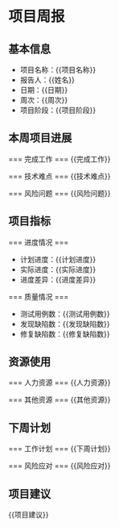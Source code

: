 # 项目周报

## 基本信息

- 项目名称：{{项目名称}}
- 报告人：{{姓名}}
- 日期：{{日期}}
- 周次：{{周次}}
- 项目阶段：{{项目阶段}}

## 本周项目进展

=== 完成工作 ===
{{完成工作}}

=== 技术难点 ===
{{技术难点}}

=== 风险问题 ===
{{风险问题}}

## 项目指标

=== 进度情况 ===

- 计划进度：{{计划进度}}
- 实际进度：{{实际进度}}
- 进度差异：{{进度差异}}

=== 质量情况 ===

- 测试用例数：{{测试用例数}}
- 发现缺陷数：{{发现缺陷数}}
- 修复缺陷数：{{修复缺陷数}}

## 资源使用

=== 人力资源 ===
{{人力资源}}

=== 其他资源 ===
{{其他资源}}

## 下周计划

=== 工作计划 ===
{{下周计划}}

=== 风险应对 ===
{{风险应对}}

## 项目建议

{{项目建议}}
